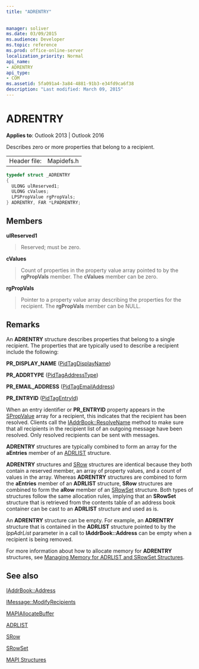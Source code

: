 ```yaml
---
title: "ADRENTRY"
 
 
manager: soliver
ms.date: 03/09/2015
ms.audience: Developer
ms.topic: reference
ms.prod: office-online-server
localization_priority: Normal
api_name:
- ADRENTRY
api_type:
- COM
ms.assetid: 5fa091a4-3a84-4881-91b3-e34fd9ca6f38
description: "Last modified: March 09, 2015"
---
```


# ADRENTRY

  
  
**Applies to**: Outlook 2013 | Outlook 2016 
  
Describes zero or more properties that belong to a recipient.
  
|||
|:-----|:-----|
|Header file:  <br/> |Mapidefs.h  <br/> |
   
```cpp
typedef struct _ADRENTRY
{
  ULONG ulReserved1;
  ULONG cValues;
  LPSPropValue rgPropVals;
} ADRENTRY, FAR *LPADRENTRY;

```

## Members

 **ulReserved1**
  
> Reserved; must be zero.
    
 **cValues**
  
> Count of properties in the property value array pointed to by the **rgPropVals** member. The **cValues** member can be zero. 
    
 **rgPropVals**
  
> Pointer to a property value array describing the properties for the recipient. The **rgPropVals** member can be NULL. 
    
## Remarks

An **ADRENTRY** structure describes properties that belong to a single recipient. The properties that are typically used to describe a recipient include the following: 
  
 **PR_DISPLAY_NAME** ([PidTagDisplayName](pidtagdisplayname-canonical-property.md))
  
 **PR_ADDRTYPE** ([PidTagAddressType](pidtagaddresstype-canonical-property.md))
  
 **PR_EMAIL_ADDRESS** ([PidTagEmailAddress](pidtagemailaddress-canonical-property.md))
  
 **PR_ENTRYID** ([PidTagEntryId](pidtagentryid-canonical-property.md))
  
When an entry identifier or **PR_ENTRYID** property appears in the [SPropValue](spropvalue.md) array for a recipient, this indicates that the recipient has been resolved. Clients call the [IAddrBook::ResolveName](iaddrbook-resolvename.md) method to make sure that all recipients in the recipient list of an outgoing message have been resolved. Only resolved recipients can be sent with messages. 
  
 **ADRENTRY** structures are typically combined to form an array for the **aEntries** member of an [ADRLIST](adrlist.md) structure. 
  
 **ADRENTRY** structures and [SRow](srow.md) structures are identical because they both contain a reserved member, an array of property values, and a count of values in the array. Whereas **ADRENTRY** structures are combined to form the **aEntries** member of an **ADRLIST** structure, **SRow** structures are combined to form the **aRow** member of an [SRowSet](srowset.md) structure. Both types of structures follow the same allocation rules, implying that an **SRowSet** structure that is retrieved from the contents table of an address book container can be cast to an **ADRLIST** structure and used as is. 
  
An **ADRENTRY** structure can be empty. For example, an **ADRENTRY** structure that is contained in the **ADRLIST** structure pointed to by the  _lppAdrList_ parameter in a call to **IAddrBook::Address** can be empty when a recipient is being removed. 
  
For more information about how to allocate memory for **ADRENTRY** structures, see [Managing Memory for ADRLIST and SRowSet Structures](managing-memory-for-adrlist-and-srowset-structures.md).
  
## See also



[IAddrBook::Address](iaddrbook-address.md)
  
[IMessage::ModifyRecipients](imessage-modifyrecipients.md)
  
[MAPIAllocateBuffer](mapiallocatebuffer.md)
  
[ADRLIST](adrlist.md)
  
[SRow](srow.md)
  
[SRowSet](srowset.md)


[MAPI Structures](mapi-structures.md)

